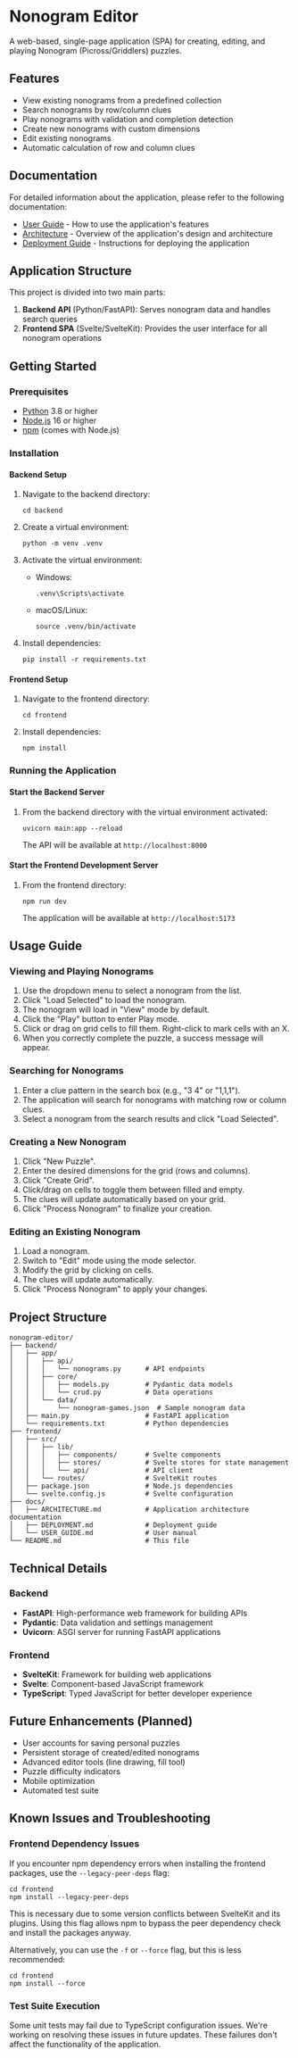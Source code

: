# Nonogram Editor

A web-based, single-page application (SPA) for creating, editing, and playing Nonogram (Picross/Griddlers) puzzles.

## Features

- View existing nonograms from a predefined collection
- Search nonograms by row/column clues
- Play nonograms with validation and completion detection
- Create new nonograms with custom dimensions
- Edit existing nonograms
- Automatic calculation of row and column clues

## Documentation

For detailed information about the application, please refer to the following documentation:

- [User Guide](docs/USER_GUIDE.md) - How to use the application's features
- [Architecture](docs/ARCHITECTURE.md) - Overview of the application's design and architecture
- [Deployment Guide](docs/DEPLOYMENT.md) - Instructions for deploying the application

## Application Structure

This project is divided into two main parts:

1. **Backend API** (Python/FastAPI): Serves nonogram data and handles search queries
2. **Frontend SPA** (Svelte/SvelteKit): Provides the user interface for all nonogram operations

## Getting Started

### Prerequisites

- [Python](https://www.python.org/) 3.8 or higher
- [Node.js](https://nodejs.org/) 16 or higher
- [npm](https://www.npmjs.com/) (comes with Node.js)

### Installation

#### Backend Setup

1. Navigate to the backend directory:
   ```
   cd backend
   ```

2. Create a virtual environment:
   ```
   python -m venv .venv
   ```

3. Activate the virtual environment:
   - Windows:
     ```
     .venv\Scripts\activate
     ```
   - macOS/Linux:
     ```
     source .venv/bin/activate
     ```

4. Install dependencies:
   ```
   pip install -r requirements.txt
   ```

#### Frontend Setup

1. Navigate to the frontend directory:
   ```
   cd frontend
   ```

2. Install dependencies:
   ```
   npm install
   ```

### Running the Application

#### Start the Backend Server

1. From the backend directory with the virtual environment activated:
   ```
   uvicorn main:app --reload
   ```
   
   The API will be available at `http://localhost:8000`

#### Start the Frontend Development Server

1. From the frontend directory:
   ```
   npm run dev
   ```
   
   The application will be available at `http://localhost:5173`

## Usage Guide

### Viewing and Playing Nonograms

1. Use the dropdown menu to select a nonogram from the list.
2. Click "Load Selected" to load the nonogram.
3. The nonogram will load in "View" mode by default.
4. Click the "Play" button to enter Play mode.
5. Click or drag on grid cells to fill them. Right-click to mark cells with an X.
6. When you correctly complete the puzzle, a success message will appear.

### Searching for Nonograms

1. Enter a clue pattern in the search box (e.g., "3 4" or "1,1,1").
2. The application will search for nonograms with matching row or column clues.
3. Select a nonogram from the search results and click "Load Selected".

### Creating a New Nonogram

1. Click "New Puzzle".
2. Enter the desired dimensions for the grid (rows and columns).
3. Click "Create Grid".
4. Click/drag on cells to toggle them between filled and empty.
5. The clues will update automatically based on your grid.
6. Click "Process Nonogram" to finalize your creation.

### Editing an Existing Nonogram

1. Load a nonogram.
2. Switch to "Edit" mode using the mode selector.
3. Modify the grid by clicking on cells.
4. The clues will update automatically.
5. Click "Process Nonogram" to apply your changes.

## Project Structure

```
nonogram-editor/
├── backend/
│   ├── app/
│   │   ├── api/
│   │   │   └── nonograms.py      # API endpoints
│   │   ├── core/
│   │   │   ├── models.py         # Pydantic data models
│   │   │   └── crud.py           # Data operations
│   │   └── data/
│   │       └── nonogram-games.json  # Sample nonogram data
│   ├── main.py                   # FastAPI application
│   └── requirements.txt          # Python dependencies
├── frontend/
│   ├── src/
│   │   ├── lib/
│   │   │   ├── components/       # Svelte components
│   │   │   ├── stores/           # Svelte stores for state management
│   │   │   └── api/              # API client
│   │   └── routes/               # SvelteKit routes
│   ├── package.json              # Node.js dependencies
│   └── svelte.config.js          # Svelte configuration
├── docs/
│   ├── ARCHITECTURE.md           # Application architecture documentation
│   ├── DEPLOYMENT.md             # Deployment guide
│   └── USER_GUIDE.md             # User manual
└── README.md                     # This file
```

## Technical Details

### Backend

- **FastAPI**: High-performance web framework for building APIs
- **Pydantic**: Data validation and settings management
- **Uvicorn**: ASGI server for running FastAPI applications

### Frontend

- **SvelteKit**: Framework for building web applications
- **Svelte**: Component-based JavaScript framework
- **TypeScript**: Typed JavaScript for better developer experience

## Future Enhancements (Planned)

- User accounts for saving personal puzzles
- Persistent storage of created/edited nonograms
- Advanced editor tools (line drawing, fill tool)
- Puzzle difficulty indicators
- Mobile optimization
- Automated test suite

## Known Issues and Troubleshooting

### Frontend Dependency Issues

If you encounter npm dependency errors when installing the frontend packages, use the `--legacy-peer-deps` flag:

```
cd frontend
npm install --legacy-peer-deps
```

This is necessary due to some version conflicts between SvelteKit and its plugins. Using this flag allows npm to bypass the peer dependency check and install the packages anyway.

Alternatively, you can use the `-f` or `--force` flag, but this is less recommended:

```
cd frontend
npm install --force
```

### Test Suite Execution

Some unit tests may fail due to TypeScript configuration issues. We're working on resolving these issues in future updates. These failures don't affect the functionality of the application. 
